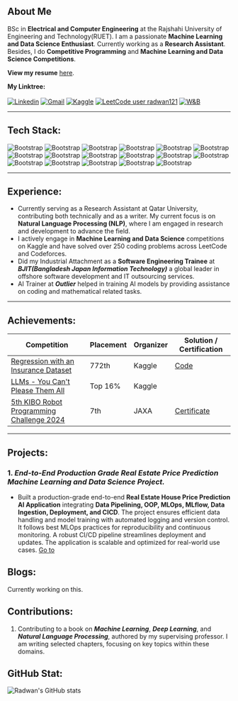 ## About Me
BSc in **Electrical and Computer Engineering** at the Rajshahi University of Engineering and Technology(RUET). I am a passionate **Machine Learning and Data Science Enthusiast**. Currently working as a **Research Assistant**. Besides, I do **Competitive Programming** and **Machine Learning and Data Science Competitions**.<br>

__View my resume__ [here](https://github.com/rakukanteki/files/blob/main/Radwan_s_CV.pdf).

**My Linktree:** <br><br>
[![Linkedin](https://img.shields.io/badge/-LinkedIn-blue?style=flat&logo=Linkedin&logoColor=white)](https://www.linkedin.com/in/khondokar-radwanur-rahman-45a268226/)
[![Gmail](https://img.shields.io/badge/-Gmail-c14438?style=flat&logo=Gmail&logoColor=white)](mailto:radwankhondokar20@gmail.com)
[![Kaggle](https://img.shields.io/badge/-Kaggle-20BEFF?style=flat&logo=Kaggle&logoColor=white)](https://www.kaggle.com/radwankhondokar)
[![LeetCode user radwan121](https://img.shields.io/badge/dynamic/json?style=flat&labelColor=black&color=%23ffa116&label=Solved&query=solvedOverTotal&url=https%3A%2F%2Fleetcode-badge.vercel.app%2Fapi%2Fusers%2Fradwan121&logo=leetcode&logoColor=yellow)](https://leetcode.com/radwan121/)
<a href="https://wandb.ai/optimisticfellow3652" target="_blank"><img src="https://img.shields.io/badge/Weights_&_Biases-FFBE00?style=flat&logo=WeightsAndBiases&logoColor=white" alt="W&B"></a>
<hr>

## Tech Stack:
![Bootstrap](https://img.shields.io/badge/-Python-05122A?style=flat&logo=Python&color=353535) ![Bootstrap](https://img.shields.io/badge/-JavaScript-05122A?style=flat&logo=JavaScript&color=353535) ![Bootstrap](https://img.shields.io/badge/-C/C%2B%2B-05122A?style=flat&logo=C/C++&color=353535) ![Bootstrap](https://img.shields.io/badge/-React-05122A?style=flat-square&logo=React&color=353535) ![Bootstrap](https://img.shields.io/badge/-Django-05122A?style=flat-square&logo=Django&color=353535) ![Bootstrap](https://img.shields.io/badge/-Scikit%20Learn-05122A?style=flat&logo=Scikit-Learn&color=353535) ![Bootstrap](https://img.shields.io/badge/-Pandas-05122A?style=flat&logo=Pandas&color=353535) ![Bootstrap](https://img.shields.io/badge/-Numpy-05122A?style=flat&logo=Numpy&color=353535) ![Bootstrap](https://img.shields.io/badge/-Matplotlib-05122A?style=flat&logo=Matplotlib&color=353535)  ![Bootstrap](https://img.shields.io/badge/-OpenCV-05122A?style=flat&logo=OpenCV&color=353535)
![Bootstrap](https://img.shields.io/badge/-TensorFlow-05122A?style=flat&logo=TensorFlow&color=353535) ![Bootstrap](https://img.shields.io/badge/-PyTorch-05122A?style=flat&logo=PyTorch&color=353535) ![Bootstrap](https://img.shields.io/badge/-Flask-05122A?style=flat&logo=Flask&color=353535) ![Bootstrap](https://img.shields.io/badge/-FastAPI-05122A?style=flat&logo=FastAPI&color=353535)
![Bootstrap](https://img.shields.io/badge/-Docker-05122A?style=flat&logo=Docker&color=353535) ![Bootstrap](https://img.shields.io/badge/-Git-05122A?style=flat&logo=Git&color=353535) ![Bootstrap](https://img.shields.io/badge/-Linux-05122A?style=flat&logo=Linux&color=353535)
<hr>

## Experience:
- Currently serving as a Research Assistant at Qatar University, contributing both technically and as a writer. My current focus is on **Natural Language Processing (NLP)**, where I am engaged in research and development to advance the field.
- I actively engage in __Machine Learning and Data Science__ competitions on Kaggle and have solved over 250 coding problems across LeetCode and Codeforces.
- Did my Industrial Attachment as a __Software Engineering Trainee__ at ___BJIT(Bangladesh Japan Information Technology)___ a global leader in offshore software development and IT outsourcing services.
- AI Trainer at ___Outlier___ helped in training AI models by providing assistance on coding and mathematical related tasks.
<hr>

## Achievements:
| Competition | Placement | Organizer | Solution / Certification |
|-------------|-----------|-----------|--------------|
| [Regression with an Insurance Dataset](https://www.kaggle.com/competitions/playground-series-s4e12) | 772th | Kaggle | [Code](https://github.com/rakukanteki/kaggle-competitions/tree/main/Regression%20with%20Insurance) |
| [LLMs - You Can't Please Them All](https://www.kaggle.com/competitions/llms-you-cant-please-them-all) | Top 16% | Kaggle |  |
| [5th KIBO Robot Programming Challenge 2024](http://humans-in-space.jaxa.jp/en/biz-lab/kuoa/kibo-rpc/) | 7th | JAXA | [Certificate](https://www.linkedin.com/in/khradwan/details/honors/) |
<hr>

## Projects:
### 1. ___End-to-End Production Grade Real Estate Price Prediction Machine Learning and Data Science Project.___
  - Built a production-grade end-to-end **Real Estate House Price Prediction AI Application** integrating **Data Pipelining, OOP, MLOps, MLflow, Data Ingestion, Deployment, and CICD**. The project ensures efficient data handling and model training with automated logging and version control. It follows best MLOps practices for reproducibility and continuous monitoring. A robust CI/CD pipeline streamlines deployment and updates. The application is scalable and optimized for real-world use cases. [Go to](https://github.com/rakukanteki/Projects/tree/main/Real%20Estate%20Price%20Prediction)

## Blogs:
Currently working on this.

## Contributions:
1. Contributing to a book on ***Machine Learning***, ***Deep Learning***, and ***Natural Language Processing***, authored by my supervising professor. I am writing selected chapters, focusing on key topics within these domains.

## GitHub Stat:
![Radwan's GitHub stats](https://github-readme-stats.vercel.app/api?username=rakukanteki&theme=tokyonight&show_icons=true)

